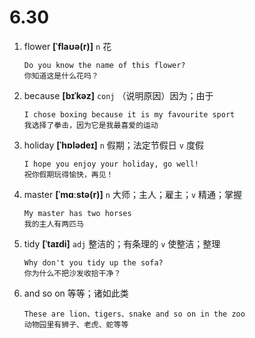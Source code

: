 # 6.30

1. flower **[ˈflaʊə(r)]** `n` 花

   ```
   Do you know the name of this flower?
   你知道这是什么花吗？
   ```

2. because **[bɪˈkəz]** `conj` （说明原因）因为；由于

   ```
   I chose boxing because it is my favourite sport
   我选择了拳击，因为它是我最喜爱的运动
   ```

3. holiday **[ˈhɒlədeɪ]** `n` 假期；法定节假日 `v` 度假

   ```
   I hope you enjoy your holiday, go well!
   祝你假期玩得愉快，再见！
   ```

4. master **[ˈmɑːstə(r)]** `n` 大师；主人；雇主；`v` 精通；掌握

   ```
   My master has two horses
   我的主人有两匹马
   ```

5. tidy **[ˈtaɪdi]** `adj` 整洁的；有条理的 `v` 使整洁；整理

   ```
   Why don't you tidy up the sofa?
   你为什么不把沙发收拾干净？
   ```

6. and so on 等等；诸如此类

   ```
   These are lion、tigers、snake and so on in the zoo
   动物园里有狮子、老虎、蛇等等
   ```
